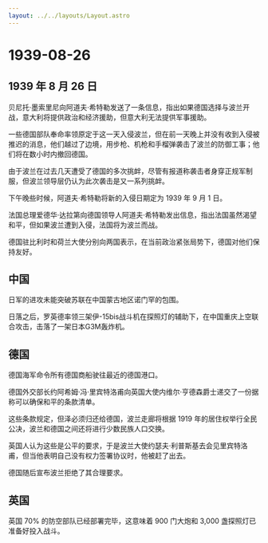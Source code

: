 ```yaml
---
layout: ../../layouts/Layout.astro
---
```


# 1939-08-26

## 1939 年 8 月 26 日

贝尼托·墨索里尼向阿道夫·希特勒发送了一条信息，指出如果德国选择与波兰开战，意大利将提供政治和经济援助，但意大利无法提供军事援助。

一些德国部队奉命率领原定于这一天入侵波兰，但在前一天晚上并没有收到入侵被推迟的消息，他们越过了边境，用步枪、机枪和手榴弹袭击了波兰的防御工事；他们将在数小时内撤回德国。

由于波兰在过去几天遭受了德国的多次挑衅，尽管有报道称袭击者身穿正规军制服，但波兰领导层仍认为此次袭击是又一系列挑衅。

下午晚些时候，阿道夫·希特勒将新的入侵日期定为 1939 年 9 月 1 日。

法国总理爱德华·达拉第向德国领导人阿道夫·希特勒发出信息，指出法国虽然渴望和平，但如果波兰遭到入侵，法国将为波兰而战。

德国驻比利时和荷兰大使分别向两国表示，在当前政治紧张局势下，德国对他们保持友好。

## 中国

日军的进攻未能突破苏联在中国蒙古地区诺门罕的包围。

日落之后，罗英德率领三架伊-15bis战斗机在探照灯的辅助下，在中国重庆上空联合攻击，击落了一架日本G3M轰炸机。

## 德国

德国海军命令所有德国商船驶往最近的德国港口。

德国外交部长约阿希姆·冯·里宾特洛甫向英国大使内维尔·亨德森爵士递交了一份据称可以确保和平的条款清单。

这些条款规定，但泽必须归还给德国，波兰走廊将根据 1919
年的居住权举行全民公决，波兰和德国之间还将进行少数民族人口交换。

英国人认为这些是公平的要求，于是波兰大使约瑟夫·利普斯基去会见里宾特洛甫，但当他表明自己没有权力签署协议时，他被赶了出去。

德国随后宣布波兰拒绝了其合理要求。

## 英国

英国 70% 的防空部队已经部署完毕，这意味着 900 门大炮和 3,000
盏探照灯已准备好投入战斗。